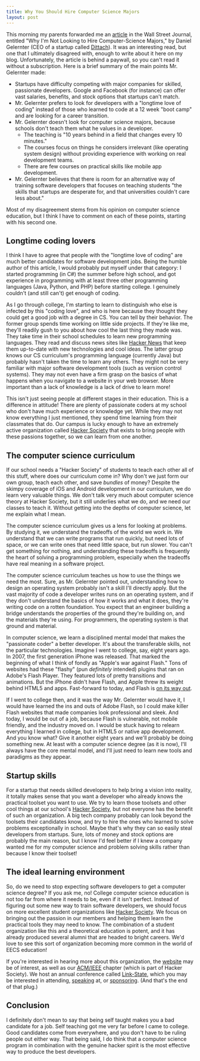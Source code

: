 ```yaml
---
title: Why You Should Hire Computer Science Majors
layout: post
---
```


This morning my parents forwarded me an [article][] in the Wall Street Journal,
entitled "Why I'm Not Looking to Hire Computer-Science Majors," by Daniel
Gelernter (CEO of a startup called [Dittach][]).  It was an interesting read,
but one that I ultimately disagreed with, enough to write about it here on my
blog.  Unfortunately, the article is behind a paywall, so you can't read it
without a subscription.  Here is a brief summary of the main points
Mr. Gelernter made:

* Startups have difficulty competing with major companies for skilled,
  passionate developers.  Google and Facebook (for instance) can offer vast
  salaries, benefits, and stock options that startups can't match.
* Mr. Gelernter prefers to look for developers with a "longtime love of coding"
  instead of those who learned to code at a 12 week "boot camp" and are looking
  for a career transition.
* Mr. Gelernter doesn't look for computer science majors, because schools don't
  teach them what he values in a developer.
    * The teaching is "10 years behind in a field that changes every 10
      minutes."
    * The courses focus on things he considers irrelevant (like operating system
      design) without providing experience with working on real development
      teams.
    * There are few courses on practical skills like mobile app development.
* Mr. Gelernter believes that there is room for an alternative way of training
  software developers that focuses on teaching students "the skills that
  startups are desperate for, and that universities couldn't care less about."

Most of my disagreement stems from his opinion on computer science education,
but I think I have to comment on each of these points, starting with his second
one.

## Longtime coding lovers

I think I have to agree that people with the "longtime love of coding" are much
better candidates for software development jobs.  Being the humble author of
this article, I would probably put myself under that category: I started
programming (in C#) the summer before high school, and got experience in
programming with at least three other programming languages (Java, Python, and
PHP) before starting college.  I genuinely couldn't (and still can't) get enough
of coding.

As I go through college, I'm starting to learn to distinguish who else is
infected by this "coding love", and who is here because they thought they could
get a good job with a degree in CS.  You can tell by their behavior.  The former
group spends time working on little side projects.  If they're like me, they'll
readily gush to you about how cool the last thing they made was.  They take time
in their school schedules to learn new programming languages.  They read and
discuss news sites like [Hacker News][HN] that keep them up-to-date with new
technologies and cool ideas.  The latter group knows our CS curriculum's
programming language (currently Java) but probably hasn't taken the time to
learn any others.  They might not be very familiar with major software
development tools (such as version control systems).  They may not even have a
firm grasp on the basics of what happens when you navigate to a website in your
web browser.  More important than a lack of knowledge is a lack of drive to
learn more!

This isn't just seeing people at different stages in their education.  This is a
difference in attitude!  There are plenty of passionate coders at my school who
don't have much experience or knowledge yet.  While they may not know everything
I just mentioned, they spend time learning from their classmates that do.  Our
campus is lucky enough to have an extremely active organization called
[Hacker Society][hacsoc] that exists to bring people with these passions
together, so we can learn from one another.

## The computer science curriculum

If our school needs a "Hacker Society" of students to teach each other all of
this stuff, where does our curriculum come in?  Why don't we just form our own
group, teach each other, and save *bundles* of money?  Despite the skimpy
coverage of iOS and Android development in our curriculum, we do learn very
valuable things.  We don't talk very much about computer science theory at
Hacker Society, but it still underlies what we do, and we need our classes to
teach it.  Without getting into the depths of computer science, let me explain
what I mean.

The computer science curriculum gives us a lens for looking at problems.  By
studying it, we understand the tradeoffs of the world we work in.  We understand
that we can write programs that run quickly, but need lots of space, or we can
write ones that need little space, but run slower.  You can't get something for
nothing, and understanding these tradeoffs is frequently the heart of solving a
programming problem, especially when the tradeoffs have real meaning in a
software project.

The computer science curriculum teaches us how to use the things we need the
most.  Sure, as Mr. Gelernter pointed out, understanding how to design an
operating system probably isn't a skill I'll directly apply.  But the vast
majority of code a developer writes runs on an operating system, and if they
don't understand the basics of how it works and what it does, they're writing
code on a rotten foundation.  You expect that an engineer building a bridge
understands the properties of the ground they're building on, and the materials
they're using.  For programmers, the operating system is that ground and
material.

In computer science, we learn a disciplined mental model that makes the
"passionate coder" a better developer.  It's about the transferable skills, not
the particular technologies.  Imagine I went to college, say, eight years ago.
In 2007, the first generation iPhone was released.  That marked the beginning of
what I think of fondly as "Apple's war against Flash."  Tons of websites had
these "flashy" (pun *definitely* intended) plugins that ran on Adobe's Flash
Player.  They featured lots of pretty transitions and animations.  But the
iPhone didn't have Flash, and Apple threw its weight behind HTML5 and apps.
Fast-forward to today, and Flash is [on its way out](flash).

If I went to college then, and it was the way Mr. Gelernter would have it, I
would have learned the ins and outs of Adobe Flash, so I could make killer Flash
websites that made companies look professional and sleek.  And today, I would be
out of a job, because Flash is vulnerable, not mobile friendly, and the industry
moved on.  I would be stuck having to relearn everything I learned in college,
but in HTML5 or native app development.  And you know what?  Give it another
eight years and we'll probably be doing something new.  At least with a computer
science degree (as it is now), I'll always have the core mental model, and I'll
just need to learn new tools and paradigms as they appear.

## Startup skills

For a startup that needs skilled developers to help bring a vision into reality,
it totally makes sense that you want a developer who already knows the practical
toolset you want to use.  We try to learn those toolsets and other cool things
at our school's [Hacker Society][hacsoc], but not everyone has the benefit of
such an organization.  A big tech company probably can look beyond the toolsets
their candidates know, and try to hire the ones who learned to solve problems
exceptionally in school.  Maybe that's why they can so easily steal developers
from startups.  Sure, lots of money and stock options are probably the main
reason, but I know I'd feel better if I knew a company wanted me for my computer
science and problem solving skills rather than because I know their toolset!

## The ideal learning environment

So, do we need to stop expecting software developers to get a computer science
degree?  If you ask me, no!  College computer science education is not too far
from where it needs to be, even if it isn't perfect.  Instead of figuring out
some new way to train software developers, we should focus on more excellent
student organizations like [Hacker Society][hacsoc].  We focus on bringing out
the passion in our members and helping them learn the practical tools they may
need to know.  The combination of a student organization like this and a
theoretical education is potent, and it has already produced several alumni that
are headed to bright careers.  We'd love to see this sort of organization
becoming more common in the world of EECS education!

If you're interested in hearing more about this organization, the
[website][hacsoc] may be of interest, as well as our [ACM/IEEE][acm] chapter
(which is part of Hacker Society).  We host an annual conference called
[Link-State][ls], which you may be interested in attending, [speaking][] at, or
[sponsoring][].  (And that's the end of that plug.)

## Conclusion

I definitely don't mean to say that being self taught makes you a bad candidate
for a job.  Self teaching got me very far before I came to college.  Good
candidates come from everywhere, and you don't have to be ruling people out
either way.  That being said, I do think that a computer science program in
combination with the genuine hacker spirit is the most effective way to produce
the best developers.

[article]: http://www.wsj.com/articles/why-im-not-looking-to-hire-computer-science-majors-1440804753
[Dittach]: http://dittach.com
[HN]: https://news.ycombinator.com
[hacsoc]: http://hacsoc.org
[flash]: http://gizmodo.com/firefox-now-blocks-flash-by-default-1717664482
[acm]: http://acm.case.edu
[ls]: http://acm.case.edu/acm/conference/2015
[speaking]: https://goo.gl/forms/YKNRyJlEPc
[sponsoring]: http://acm.case.edu/resources/Link-State_2015_Information.pdf
